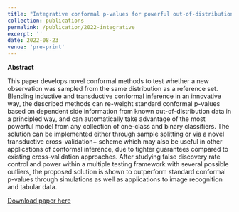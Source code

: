 ```yaml
---
title: "Integrative conformal p-values for powerful out-of-distribution testing with labeled outliers"
collection: publications
permalink: /publication/2022-integrative
excerpt: ''
date: 2022-08-23
venue: 'pre-print'
---
```


**Abstract**

This paper develops novel conformal methods to test whether a new observation was sampled from the same distribution as a reference set. Blending inductive and transductive conformal inference in an innovative way, the described methods can re-weight standard conformal p-values based on dependent side information from known out-of-distribution data in a principled way, and can automatically take advantage of the most powerful model from any collection of one-class and binary classifiers. The solution can be implemented either through sample splitting or via a novel transductive cross-validation+ scheme which may also be useful in other applications of conformal inference, due to tighter guarantees compared to existing cross-validation approaches. After studying false discovery rate control and power within a multiple testing framework with several possible outliers, the proposed solution is shown to outperform standard conformal p-values through simulations as well as applications to image recognition and tabular data.

[Download paper here](http://msesia.github.io/files/integrative.pdf)